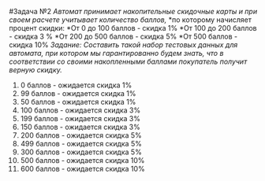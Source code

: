 #Задача №2
*Автомат принимает накопительные скидочные карты и при своем расчете учитывает количество баллов,*
*по которому начисляет процент скидки: 
*От 0 до 100 баллов - скидка 1% 
*От 100 до 200 баллов - скидка 3 % 
*От 200 до 500 баллов - скидка 5% 
*От 500 баллов - скидка 10% 
*Задание: Составить такой набор тестовых данных для автомата, при котором мы гарантированно будем знать,*
*что в соответствии со своими накопленными баллами покупатель получит верную скидку.*


1. 0 баллов - ожидается скидка 1%
2. 99 баллов - ожидается скидка 1%
3. 50 баллов - ожидается скидка 1%
4. 100 баллов - ожидается скидка 3%
5. 199 баллов - ожидается скидка 3%
6. 150 баллов - ожидается скидка 3%
7. 200 баллов - ожидается скидка 5%
8. 499 баллов - ожидается скидка 5%
9. 300 баллов - ожидается скидка 5%
10. 500 баллов - ожидается скидка 10%
11. 600 баллов - ожидается скидка 10%

